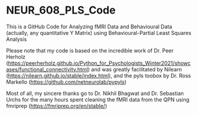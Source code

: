 # NEUR_608_PLS_Code
This is a GitHub Code for Analyzing fMRI Data and Behavioural Data (actually, any quantitative Y Matrix) using Behavioural-Partial Least Squares Analysis

Please note that my code is based on the incredible work of Dr. Peer Herholz (https://peerherholz.github.io/Python_for_Psychologists_Winter2021/showcases/functional_connectivity.html) and was greatly facilitated by Nilearn (https://nilearn.github.io/stable/index.html), and the pyls toobox by Dr. Ross Markello (https://github.com/netneurolab/pypyls)

Most of all, my sincere thanks go to Dr. Nikhil Bhagwat and Dr. Sebastian Urchs for the many hours spent cleaning the fMRI data from the QPN using fmriprep (https://fmriprep.org/en/stable/)
